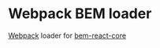 # Webpack BEM loader
[Webpack](https://github.com/webpack/webpack) loader for [bem-react-core](https://github.com/bem/bem-react-core)
